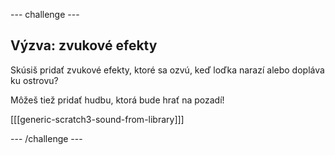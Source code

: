 \--- challenge \---

## Výzva: zvukové efekty

Skúsiš pridať zvukové efekty, ktoré sa ozvú, keď loďka narazí alebo dopláva ku ostrovu?

Môžeš tiež pridať hudbu, ktorá bude hrať na pozadí!

[[[generic-scratch3-sound-from-library]]]

\--- /challenge \---
